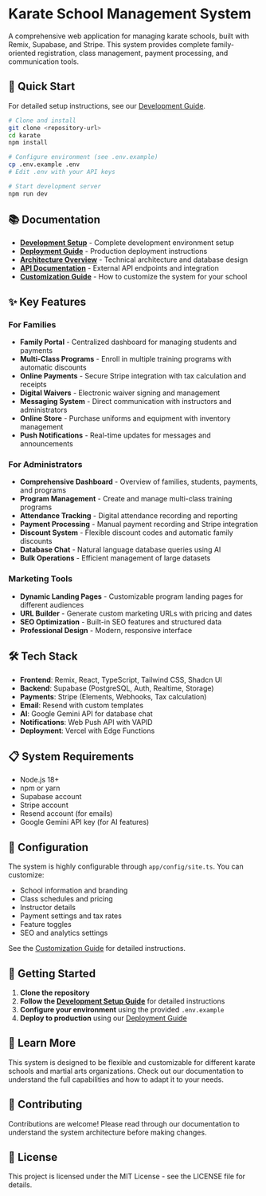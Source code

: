 # Karate School Management System

A comprehensive web application for managing karate schools, built with Remix, Supabase, and Stripe. This system provides complete family-oriented registration, class management, payment processing, and communication tools.

## 🚀 Quick Start

For detailed setup instructions, see our [Development Guide](docs/DEVELOPMENT.md).

```bash
# Clone and install
git clone <repository-url>
cd karate
npm install

# Configure environment (see .env.example)
cp .env.example .env
# Edit .env with your API keys

# Start development server
npm run dev
```

## 📚 Documentation

- **[Development Setup](docs/DEVELOPMENT.md)** - Complete development environment setup
- **[Deployment Guide](docs/DEPLOYMENT.md)** - Production deployment instructions
- **[Architecture Overview](docs/ARCHITECTURE.md)** - Technical architecture and database design
- **[API Documentation](docs/API.md)** - External API endpoints and integration
- **[Customization Guide](docs/CUSTOMIZATION.md)** - How to customize the system for your school

## ✨ Key Features

### For Families
- **Family Portal** - Centralized dashboard for managing students and payments
- **Multi-Class Programs** - Enroll in multiple training programs with automatic discounts
- **Online Payments** - Secure Stripe integration with tax calculation and receipts
- **Digital Waivers** - Electronic waiver signing and management
- **Messaging System** - Direct communication with instructors and administrators
- **Online Store** - Purchase uniforms and equipment with inventory management
- **Push Notifications** - Real-time updates for messages and announcements

### For Administrators
- **Comprehensive Dashboard** - Overview of families, students, payments, and programs
- **Program Management** - Create and manage multi-class training programs
- **Attendance Tracking** - Digital attendance recording and reporting
- **Payment Processing** - Manual payment recording and Stripe integration
- **Discount System** - Flexible discount codes and automatic family discounts
- **Database Chat** - Natural language database queries using AI
- **Bulk Operations** - Efficient management of large datasets

### Marketing Tools
- **Dynamic Landing Pages** - Customizable program landing pages for different audiences
- **URL Builder** - Generate custom marketing URLs with pricing and dates
- **SEO Optimization** - Built-in SEO features and structured data
- **Professional Design** - Modern, responsive interface

## 🛠 Tech Stack

- **Frontend**: Remix, React, TypeScript, Tailwind CSS, Shadcn UI
- **Backend**: Supabase (PostgreSQL, Auth, Realtime, Storage)
- **Payments**: Stripe (Elements, Webhooks, Tax calculation)
- **Email**: Resend with custom templates
- **AI**: Google Gemini API for database chat
- **Notifications**: Web Push API with VAPID
- **Deployment**: Vercel with Edge Functions

## 📋 System Requirements

- Node.js 18+ 
- npm or yarn
- Supabase account
- Stripe account
- Resend account (for emails)
- Google Gemini API key (for AI features)

## 🔧 Configuration

The system is highly configurable through `app/config/site.ts`. You can customize:

- School information and branding
- Class schedules and pricing
- Instructor details
- Payment settings and tax rates
- Feature toggles
- SEO and analytics settings

See the [Customization Guide](docs/CUSTOMIZATION.md) for detailed instructions.
## 🚀 Getting Started

1. **Clone the repository**
2. **Follow the [Development Setup Guide](docs/DEVELOPMENT.md)** for detailed instructions
3. **Configure your environment** using the provided `.env.example`
4. **Deploy to production** using our [Deployment Guide](docs/DEPLOYMENT.md)

## 📖 Learn More

This system is designed to be flexible and customizable for different karate schools and martial arts organizations. Check out our documentation to understand the full capabilities and how to adapt it to your needs.

## 🤝 Contributing

Contributions are welcome! Please read through our documentation to understand the system architecture before making changes.

## 📄 License

This project is licensed under the MIT License - see the LICENSE file for details.
